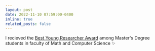 ```yaml
---
layout: post
date: 2022-11-10 07:59:00-0400
inline: true
related_posts: false
---
```


<!-- A simple inline announcement with Markdown emoji! :sparkles: :smile: -->

I recieved the [Best Young Researcher Award](https://atu.ac.ir/en) among Master's Degree students in faculty of Math and Computer Science :sparkles: